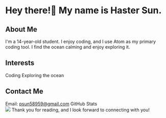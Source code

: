 # Hey there!👋 My name is Haster Sun.
## About Me
I'm a 14-year-old student.
I enjoy coding, and I use Atom as my primary coding tool.
I find the ocean calming and enjoy exploring it.
## Interests
Coding
Exploring the ocean
## Contact Me
Email: psun58959@gmail.com
GitHub Stats
<br>
<img src="https://github-readme-stats.vercel.app/api?username=Hastersun&show_icons=true&icon_color=CE1D2D&text_color=718096&bg_color=ffffff&hide_title=true" />
Thank you for reading, and I look forward to connecting with you!
